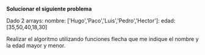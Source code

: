 **Solucionar el siguiente problema**

Dado 2 arrays:
nombre: ['Hugo','Paco','Luis','Pedro','Hector']:
edad: [35,50,40,18,30]

Realizar el algoritmo utilizando funciones flecha que me indique el nombre y la edad mayor y menor.
